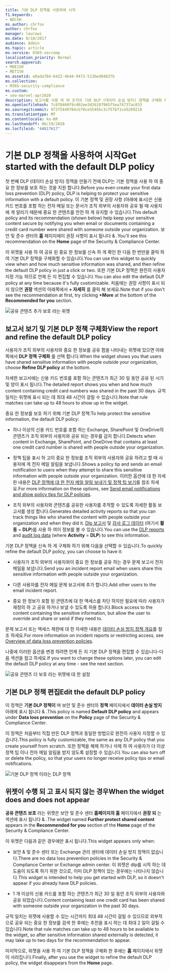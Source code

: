 ```yaml
---
title: 기본 DLP 정책을 사용하여 시작
f1.keywords:
- NOCSH
ms.author: chrfox
author: chrfox
manager: laurawi
ms.date: 8/10/2017
audience: Admin
ms.topic: article
ms.service: O365-seccomp
localization_priority: Normal
search.appverid:
- MOE150
- MET150
ms.assetid: e0ada764-6422-4b44-9472-513bed04837b
ms.collection:
- M365-security-compliance
ms.custom:
- seo-marvel-apr2020
description: 보고서를 사용 하 여 조직의 기본 DLP (데이터 손실 방지) 정책을 구체화 하는 방법을 알아봅니다.
ms.openlocfilehash: 7c8f0460f9cd02ee3d26197965f5ea74737ac833
ms.sourcegitcommit: 973f5449784cb70ce5545bc3cf57bf1ce5209218
ms.translationtype: MT
ms.contentlocale: ko-KR
ms.lasthandoff: 06/19/2020
ms.locfileid: "44817617"
---
```

# <a name="get-started-with-the-default-dlp-policy"></a><span data-ttu-id="77e0e-103">기본 DLP 정책을 사용하여 시작</span><span class="sxs-lookup"><span data-stu-id="77e0e-103">Get started with the default DLP policy</span></span>

<span data-ttu-id="77e0e-104">첫 번째 DLP (데이터 손실 방지) 정책을 만들기 전에 DLP는 기본 정책을 사용 하 여 중요 한 정보를 보호 하는 것을 지원 합니다.</span><span class="sxs-lookup"><span data-stu-id="77e0e-104">Before you even create your first data loss prevention (DLP) policy, DLP is helping to protect your sensitive information with a default policy.</span></span> <span data-ttu-id="77e0e-105">이 기본 정책 및 권장 사항 (아래에 표시)은 신용 카드 번호를 포함 하는 전자 메일 또는 문서가 조직 외부의 사용자와 공유 될 때 사용자에 게 알리기 때문에 중요 한 콘텐츠를 안전 하 게 유지할 수 있습니다.</span><span class="sxs-lookup"><span data-stu-id="77e0e-105">This default policy and its recommendation (shown below) help keep your sensitive content secure by notifying you when email or documents containing a credit card number were shared with someone outside your organization.</span></span> <span data-ttu-id="77e0e-106">보안 및 준수 센터의 **홈** 페이지에이 권장 사항이 표시 됩니다 &amp; .</span><span class="sxs-lookup"><span data-stu-id="77e0e-106">You'll see this recommendation on the **Home** page of the Security &amp; Compliance Center.</span></span> 
  
<span data-ttu-id="77e0e-107">이 위젯을 사용 하 여 공유 된 중요 한 정보를 신속 하 게 확인 한 다음 한 번만을 클릭 하 여 기본 DLP 정책을 구체화할 수 있습니다.</span><span class="sxs-lookup"><span data-stu-id="77e0e-107">You can use this widget to quickly view when and how much sensitive information was shared, and then refine the default DLP policy in just a click or two.</span></span> <span data-ttu-id="77e0e-108">또한 기본 DLP 정책은 완전히 사용자 지정 가능 하므로 언제 든 지 편집할 수 있습니다.</span><span class="sxs-lookup"><span data-stu-id="77e0e-108">You can also edit the default DLP policy at any time because it's fully customizable.</span></span> <span data-ttu-id="77e0e-109">처음에는 권장 사항이 표시 되지 않으면 **권장** 섹션의 아래쪽에서 **+ 자세히** 를 클릭 해 보세요.</span><span class="sxs-lookup"><span data-stu-id="77e0e-109">Note that if you don't see the recommendation at first, try clicking **+More** at the bottom of the **Recommended for you** section.</span></span> 
  
![공유 콘텐츠 추가 보호 라는 위젯](../media/2bae6dbc-cc92-4f35-b54c-c36e60226b5b.png)
  
## <a name="view-the-report-and-refine-the-default-dlp-policy"></a><span data-ttu-id="77e0e-111">보고서 보기 및 기본 DLP 정책 구체화</span><span class="sxs-lookup"><span data-stu-id="77e0e-111">View the report and refine the default DLP policy</span></span>

<span data-ttu-id="77e0e-112">사용자가 조직 외부의 사용자와 중요 한 정보를 공유 함을 나타내는 위젯에 있으면 아래쪽에서 **DLP 정책 구체화** 를 선택 합니다.</span><span class="sxs-lookup"><span data-stu-id="77e0e-112">When the widget shows you that users have shared sensitive information with people outside your organization, choose **Refine DLP policy** at the bottom.</span></span> 
  
<span data-ttu-id="77e0e-113">자세한 보고서에는 신용 카드 번호를 포함 하는 콘텐츠가 최근 30 일 동안 공유 된 시기 및 양이 표시 됩니다.</span><span class="sxs-lookup"><span data-stu-id="77e0e-113">The detailed report shows you when and how much content containing credit card numbers was shared in the past 30 days.</span></span> <span data-ttu-id="77e0e-114">규칙 일치는 위젯에 표시 되는 데 최대 48 시간이 걸릴 수 있습니다.</span><span class="sxs-lookup"><span data-stu-id="77e0e-114">Note that rule matches can take up to 48 hours to show up in the widget.</span></span>
  
<span data-ttu-id="77e0e-115">중요 한 정보를 보호 하기 위해 기본 DLP 정책:</span><span class="sxs-lookup"><span data-stu-id="77e0e-115">To help protect the sensitive information, the default DLP policy:</span></span>
  
- <span data-ttu-id="77e0e-116">하나 이상의 신용 카드 번호를 포함 하는 Exchange, SharePoint 및 OneDrive의 콘텐츠가 조직 외부의 사용자와 공유 되는 경우를 감지 합니다.</span><span class="sxs-lookup"><span data-stu-id="77e0e-116">Detects when content in Exchange, SharePoint, and OneDrive that contains at least one credit card number is shared with people outside your organization.</span></span>
    
- <span data-ttu-id="77e0e-117">정책 팁을 표시 하 고이 중요 한 정보를 조직 외부의 사용자와 공유 하려고 할 때 사용자에 게 전자 메일 알림을 보냅니다.</span><span class="sxs-lookup"><span data-stu-id="77e0e-117">Shows a policy tip and sends an email notification to users when they attempt to share this sensitive information with people outside your organization.</span></span> <span data-ttu-id="77e0e-118">이러한 옵션에 대 한 자세한 내용은 [DLP 정책에 대 한 전자 메일 알림 보내기 및 정책 팁 보기](use-notifications-and-policy-tips.md)를 참조 하세요.</span><span class="sxs-lookup"><span data-stu-id="77e0e-118">For more information on these options, see [Send email notifications and show policy tips for DLP policies](use-notifications-and-policy-tips.md).</span></span>
    
- <span data-ttu-id="77e0e-119">조직 외부의 사용자와 콘텐츠를 공유한 사용자를 추적할 수 있도록 자세한 활동 보고서를 생성 합니다.</span><span class="sxs-lookup"><span data-stu-id="77e0e-119">Generates detailed activity reports so that you can track things like who shared the content with people outside your organization and when they did it.</span></span> <span data-ttu-id="77e0e-120">[Dlp 보고서](view-the-dlp-reports.md) 및 [감사 로그 데이터](search-the-audit-log-in-security-and-compliance.md) (여기서 **활동**  =  **DLP**)를 사용 하 여이 정보를 볼 수 있습니다.</span><span class="sxs-lookup"><span data-stu-id="77e0e-120">You can use the [DLP reports](view-the-dlp-reports.md) and [audit log data](search-the-audit-log-in-security-and-compliance.md) (where **Activity** = **DLP**) to see this information.</span></span>
    
<span data-ttu-id="77e0e-121">기본 DLP 정책을 신속 하 게 구체화 하기 위해 다음을 선택할 수 있습니다.</span><span class="sxs-lookup"><span data-stu-id="77e0e-121">To quickly refine the default DLP policy, you can choose to have it:</span></span>
  
- <span data-ttu-id="77e0e-122">사용자가 조직 외부의 사용자와이 중요 한 정보를 공유 하는 경우 문제 보고서 전자 메일을 보냅니다.</span><span class="sxs-lookup"><span data-stu-id="77e0e-122">Send you an incident report email when users share this sensitive information with people outside your organization.</span></span>
    
- <span data-ttu-id="77e0e-123">다른 사용자를 전자 메일 문제 보고서에 추가 합니다.</span><span class="sxs-lookup"><span data-stu-id="77e0e-123">Add other users to the email incident report.</span></span>
    
- <span data-ttu-id="77e0e-124">중요 한 정보가 포함 된 콘텐츠에 대 한 액세스를 차단 하지만 필요에 따라 사용자가 재정의 하 고 공유 하거나 보낼 수 있도록 허용 합니다.</span><span class="sxs-lookup"><span data-stu-id="77e0e-124">Block access to the content containing the sensitive information, but allow the user to override and share or send if they need to.</span></span>
    
<span data-ttu-id="77e0e-125">문제 보고서 또는 액세스 제한에 대 한 자세한 내용은 [데이터 손실 방지 정책 개요](data-loss-prevention-policies.md)를 참조 하세요.</span><span class="sxs-lookup"><span data-stu-id="77e0e-125">For more information on incident reports or restricting access, see [Overview of data loss prevention policies](data-loss-prevention-policies.md).</span></span>
  
<span data-ttu-id="77e0e-126">나중에 이러한 옵션을 변경 하려면 언제 든 지 기본 DLP 정책을 편집할 수 있습니다-다음 섹션을 참고 하세요.</span><span class="sxs-lookup"><span data-stu-id="77e0e-126">If you want to change these options later, you can edit the default DLP policy at any time - see the next section.</span></span>
  
![공유 콘텐츠 더 보호 라는 위젯에 대 한 설정](../media/dad30a84-2715-4c0a-a5c5-44d85492363e.png)
  
## <a name="edit-the-default-dlp-policy"></a><span data-ttu-id="77e0e-128">기본 DLP 정책 편집</span><span class="sxs-lookup"><span data-stu-id="77e0e-128">Edit the default DLP policy</span></span>

<span data-ttu-id="77e0e-129">이 정책은 **기본 DLP 정책이** 며 보안 및 준수 센터의 **정책** 페이지에서 **데이터 손실 방지** 아래에 표시 됩니다 &amp; .</span><span class="sxs-lookup"><span data-stu-id="77e0e-129">This policy is named **Default DLP policy** and appears under **Data loss prevention** on the **Policy** page of the Security &amp; Compliance Center.</span></span> 
  
<span data-ttu-id="77e0e-130">이 정책은 처음부터 직접 만든 DLP 정책과 동일한 방법으로 완전히 사용자 지정할 수 있습니다.</span><span class="sxs-lookup"><span data-stu-id="77e0e-130">This policy is fully customizable, the same as any DLP policy that you create yourself from scratch.</span></span> <span data-ttu-id="77e0e-131">또한 정책을 해제 하거나 삭제 하 여 사용자가 더 이상 정책 팁 이나 전자 메일 알림을 받지 않도록 설정할 수 있습니다.</span><span class="sxs-lookup"><span data-stu-id="77e0e-131">You can also turn off or delete the policy, so that your users no longer receive policy tips or email notifications.</span></span>
  
![기본 DLP 정책 이라는 DLP 정책](../media/260731e8-4d57-4c98-abec-07b052ec48d5.png)
  
## <a name="when-the-widget-does-and-does-not-appear"></a><span data-ttu-id="77e0e-133">위젯이 수행 되 고 표시 되지 않는 경우</span><span class="sxs-lookup"><span data-stu-id="77e0e-133">When the widget does and does not appear</span></span>

<span data-ttu-id="77e0e-134">**공유 콘텐츠 보호** 라는 위젯은 보안 및 준수 센터 **홈페이지의 홈** 페이지에서 **권장 되** 는 섹션에 표시 됩니다 &amp; .</span><span class="sxs-lookup"><span data-stu-id="77e0e-134">The widget named **Further protect shared content** appears in the **Recommended for you** section of the **Home** page of the Security &amp; Compliance Center.</span></span> 
  
<span data-ttu-id="77e0e-135">이 위젯은 다음과 같은 경우에만 표시 됩니다.</span><span class="sxs-lookup"><span data-stu-id="77e0e-135">This widget appears only when:</span></span>
  
- <span data-ttu-id="77e0e-136">보안 &amp; 및 준수 센터 또는 Exchange 관리 센터에 데이터 손실 방지 정책이 없습니다.</span><span class="sxs-lookup"><span data-stu-id="77e0e-136">There are no data loss prevention policies in the Security &amp; Compliance Center or Exchange admin center.</span></span> <span data-ttu-id="77e0e-137">이 위젯은 dlp를 시작 하는 데 도움이 되도록 하기 위한 것으로, 이미 DLP 정책이 있는 경우에는 나타나지 않습니다.</span><span class="sxs-lookup"><span data-stu-id="77e0e-137">This widget is intended to help you get started with DLP, so it doesn't appear if you already have DLP policies.</span></span>
    
- <span data-ttu-id="77e0e-138">1 개 이상의 신용 카드를 포함 하는 콘텐츠가 최근 30 일 동안 조직 외부의 사용자와 공유 되었습니다.</span><span class="sxs-lookup"><span data-stu-id="77e0e-138">Content containing least one credit card has been shared with someone outside your organization in the past 30 days.</span></span>
    
<span data-ttu-id="77e0e-139">규칙 일치는 위젯에 사용할 수 있는 시간까지 최대 48 시간이 걸릴 수 있으므로 외부적으로 공유 되는 중요 한 정보를 검색 한 후에는 추천을 표시 하는 데 최대 2 일이 걸릴 수 있습니다.</span><span class="sxs-lookup"><span data-stu-id="77e0e-139">Note that rule matches can take up to 48 hours to be available to the widget, so after sensitive information shared externally is detected, it may take up to two days for the recommendation to appear.</span></span>
  
<span data-ttu-id="77e0e-140">마지막으로, 위젯을 사용 하 여 기본 DLP 정책을 구체화 한 후에는 **홈** 페이지에서 위젯이 사라집니다.</span><span class="sxs-lookup"><span data-stu-id="77e0e-140">Finally, after you use the widget to refine the default DLP policy, the widget disappears from the **Home** page.</span></span> 
  

